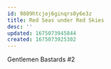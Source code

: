 ```yaml
---
id: 9809htcjoj6ginqrs0y6e3z
title: Red Seas under Red Skies
desc: ''
updated: 1675073945844
created: 1675073925302
---
```

Gentlemen Bastards #2